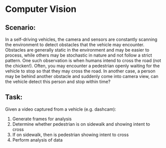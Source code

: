 # Computer Vision 

## Scenario:
In a self-driving vehicles, the camera and sensors are constantly scanning the environment to detect obstacles that the vehicle may encounter. Obstacles are generally static in the environment and may be easier to process, while others may be stochastic in nature and not follow a strict pattern. One such observation is when humans intend to cross the road (not the chicken!). Often, you may encounter a pedestrian openly waiting for the vehicle to stop so that they may cross the road. In another case, a person may be behind another obstacle and suddenly come into camera view, can the vehicle detect this person and stop within time?

## Task:
Given a video captured from a vehicle (e.g. dashcam):

1. Generate frames for analysis
2. Determine whether pedestrian is on sidewalk and showing intent to cross
3. If on sidewalk, then is pedestrian showing intent to cross
4. Perform analysis of data

